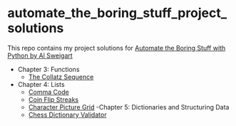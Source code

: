 # automate_the_boring_stuff_project_solutions
This repo contains my project solutions for [Automate the Boring Stuff with Python by Al Sweigart](https://automatetheboringstuff.com/)

- Chapter 3: Functions
    - [The Collatz Sequence](https://github.com/itsmohitj/automate_the_boring_stuff_project_solutions/tree/main/The_Collatz_Sequence)
- Chapter 4: Lists
    - [Comma Code](https://github.com/itsmohitj/automate_the_boring_stuff_project_solutions/tree/main/Comma_Code)
    - [Coin Flip Streaks](https://github.com/itsmohitj/automate_the_boring_stuff_project_solutions/tree/main/Coin_Flip_Streaks)
    - [Character Picture Grid](https://github.com/itsmohitj/automate_the_boring_stuff_project_solutions/tree/main/Character_Picture_Grid)
-Chapter 5: Dictionaries and Structuring Data
    - [Chess Dictionary Validator](https://github.com/itsmohitj/automate_the_boring_stuff_project_solutions/tree/main/Chess_Dictionary_Validator)